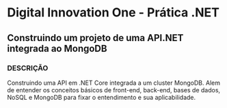 # Digital Innovation One - Prática .NET

## Construindo um projeto de uma API.NET integrada ao MongoDB

### DESCRIÇÃO

Construindo uma API em .NET Core integrada a um cluster MongoDB. Alem de entender os conceitos básicos de front-end, back-end, bases de dados, NoSQL e MongoDB para fixar o entendimento e sua aplicabilidade.
